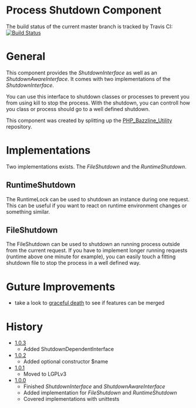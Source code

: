 # Process Shutdown Component

The build status of the current master branch is tracked by Travis CI: 
[![Build Status](https://travis-ci.org/stevleibelt/php_component_shutdown.png?branch=master)](http://travis-ci.org/stevleibelt/php_component_shutdown)

# General

This component provides the *ShutdownInterface* as well as an *ShutdownAwareInterface*. It comes with two implementations of the *ShutdownInterface*. 

You can use this interface to shutdown classes or processes to prevent you from using kill to stop the process. With the shutdown, you can controll how you class or process should go to a well defined shutdown.

This component was created by splitting up the [PHP_Bazzline_Utility](https://github.com/stevleibelt/PHP_Bazzline_Utility) repository.

# Implementations

Two implementations exists. The *FileShutdown* and the *RuntimeShutdown*.

## RuntimeShutdown

The RuntimeLock can be used to shutdown an instance during one request. This can be useful if you want to react on runtime environment changes or something similar.

## FileShutdown

The FileShutdown can be used to shutdown an running process outside from the current request. If you have to implement longer running requests (runtime above one minute for example), you can easily touch a fitting shutdown file to stop the process in a well defined way.

# Guture Improvements

* take a look to [graceful death](https://github.com/gabrielelana/graceful-death/blob/master/src/GracefulDeath.php) to see if features can be merged

# History

* [1.0.3](https://github.com/stevleibelt/php_component_shutdown/tree/1.0.3)
    * Added ShutdownDependentInterface
* [1.0.2](https://github.com/stevleibelt/php_component_shutdown/tree/1.0.2)
    * Added optional constructor $name
* [1.0.1](https://github.com/stevleibelt/php_component_shutdown/tree/1.0.1)
    * Moved to LGPLv3
* [1.0.0](https://github.com/stevleibelt/php_component_shutdown/tree/v1.0.0)
    * Finished *ShutdownInterface* and *ShutdownAwareInterface*
    * Added implementation for *FileShutdown* and *RuntimeShutdown*
    * Covered implementations with unittests
